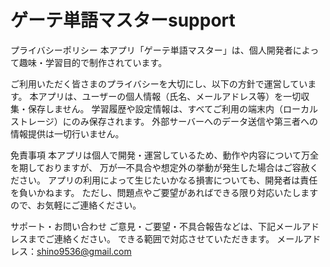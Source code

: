 # ゲーテ単語マスターsupport

プライバシーポリシー
本アプリ「ゲーテ単語マスター」は、個人開発者によって趣味・学習目的で制作されています。

ご利用いただく皆さまのプライバシーを大切にし、以下の方針で運営しています。
本アプリは、ユーザーの個人情報（氏名、メールアドレス等）を一切収集・保存しません。
学習履歴や設定情報は、すべてご利用の端末内（ローカルストレージ）にのみ保存されます。
外部サーバーへのデータ送信や第三者への情報提供は一切行いません。

免責事項
本アプリは個人で開発・運営しているため、動作や内容について万全を期しておりますが、
万が一不具合や想定外の挙動が発生した場合はご容赦ください。
アプリの利用によって生じたいかなる損害についても、開発者は責任を負いかねます。
ただし、問題点やご要望があればできる限り対応いたしますので、お気軽にご連絡ください。

サポート・お問い合わせ
ご意見・ご要望・不具合報告などは、下記メールアドレスまでご連絡ください。
できる範囲で対応させていただきます。
メールアドレス：shino9536@gmail.com
